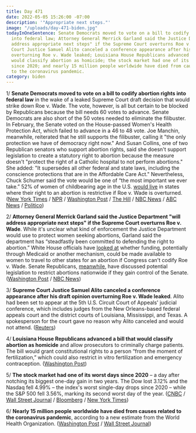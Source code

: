```yaml
---
title: Day 471
date: 2022-05-05 15:26:00 -07:00
description: '"Appropriate next steps."'
image: "/uploads/day-471-biden.jpg"
todayInOneSentence: Senate Democrats moved to vote on a bill to codify abortion rights
  into federal law; Attorney General Merrick Garland said the Justice Department "will
  address appropriate next steps" if the Supreme Court overturns Roe v. Wade; Supreme
  Court Justice Samuel Alito canceled a conference appearance after his draft opinion
  overturning Roe v. Wade leaked; Louisiana House Republicans advanced a bill that
  would classify abortion as homicide; the stock market had one of its worst days
  since 2020; and nearly 15 million people worldwide have died from causes related
  to the coronavirus pandemic.
category: biden
---
```


1/ **Senate Democrats moved to vote on a bill to codify abortion rights into federal law** in the wake of a leaked Supreme Court draft decision that would strike down Roe v. Wade. The vote, however, is all but certain to be blocked by Republicans because the bill needs 60 votes to advance. Senate Democrats are also short of the 50 votes needed to eliminate the filibuster. In February, the Senate voted on the House-passed Women's Health Protection Act, which failed to advance in a 46 to 48 vote. Joe Manchin, meanwhile, reiterated that he still supports the filibuster, calling it "the only protection we have of democracy right now." And Susan Collins, one of two Republican senators who support abortion rights, said she doesn't support legislation to create a statutory right to abortion because the measure doesn't "protect the right of a Catholic hospital to not perform abortions." She added: "It supersedes all other federal and state laws, including the conscience protections that are in the Affordable Care Act." Nevertheless, Chuck Schumer said the vote would be one of “the most important we ever take.” 52% of women of childbearing age in the U.S. [would live](https://www.washingtonpost.com/nation/2022/05/04/abortion-numbers-us-roe-opinion/) in states where their right to an abortion is restrictive if Roe v. Wade is overturned. ([New York Times](https://www.nytimes.com/2022/05/05/us/politics/democrats-codify-roe.html) / [NPR](https://www.npr.org/2022/05/05/1096636861/democrats-votes-abortion-rights) / [Washington Post](https://www.washingtonpost.com/politics/2022/05/05/sen-collins-voices-opposition-legislation-that-would-create-statutory-right-abortion/) / [The Hill](https://thehill.com/news/senate/3478492-democrats-to-force-vote-next-week-on-roe-v-wade-decision/) / [NBC News](https://www.nbcnews.com/politics/congress/democrats-are-pushing-codify-roe-leaked-opinion-dont-votes-rcna27082) / [ABC News](https://www.cbsnews.com/news/senate-abortion-bill-roe-v-wade-vote-schumer/) / [Politico](https://www.politico.com/minutes/congress/05-5-2022/old-crow-medicine-show/))

2/ **Attorney General Merrick Garland said the Justice Department "will address appropriate next steps" if the Supreme Court overturns Roe v. Wade**. While it's unclear what kind of enforcement the Justice Department would use to protect women seeking abortions, Garland said the department has “steadfastly been committed to defending the right to abortion.” White House officials have [looked at](https://www.washingtonpost.com/politics/2022/05/04/white-house-abortion-executive-actions/) whether funding, potentially through Medicaid or another mechanism, could be made available to women to travel to other states for an abortion if
Congress can't codify Roe v. Wade. Senate Republicans, [meanwhile](https://www.nbcnews.com/politics/congress/roe-likely-fall-senate-republicans-weigh-nationwide-abortion-restricti-rcna27491), have discussed potential legislation to restrict abortions nationwide if they gain control of the Senate. ([Washington Post](https://www.washingtonpost.com/politics/2022/05/05/abortion-contrasts-democrats-republicans/#link-752ZKCMNN5H4DJPTVUHC4RKOVY) / [NBC News](https://www.nbcnews.com/news/us-news/live-blog/roe-v-wade-live-updates-protests-rage-leaked-abortion-ruling-rcna27427))

3/ **Supreme Court Justice Samuel Alito canceled a conference appearance after his draft opinion overturning Roe v. Wade leaked**. Alito had been set to appear at the 5th U.S. Circuit Court of Appeals' judicial conference, which includes judges from the New Orleans-based federal appeals court and the district courts of Louisiana, Mississippi, and Texas. A spokesperson for the court gave no reason why Alito canceled and would not attend. ([Reuters](https://www.reuters.com/legal/government/us-supreme-courts-alito-cancels-conference-appearance-after-abortion-ruling-leak-2022-05-04/))

4/ **Louisiana House Republicans advanced a bill that would classify abortion as homicide** and allow prosecutors to criminally charge patients. The bill would grant constitutional rights to a person “from the moment of fertilization,” which could also restrict in vitro fertilization and emergency contraception. ([Washington Post](https://www.washingtonpost.com/politics/2022/05/05/louisiana-republicans-advance-bill-that-would-charge-abortion-homicide/))

5/ **The stock market had one of its worst days since 2020** – a day after notching its biggest one-day gain in two years. The Dow lost 3.12% and the Nasdaq fell 4.99% – the index's worst single-day drops since 2020 – while the S&P 500 fell 3.56%, marking its second worst day of the year. ([CNBC](https://www.cnbc.com/2022/05/04/stock-market-futures-open-to-close-news.html) / [Wall Street Journal](https://www.wsj.com/articles/global-stocks-markets-dow-update-05-05-2022-11651736061) / [Bloomberg](https://www.bloomberg.com/news/articles/2022-05-04/stocks-bonds-jump-as-powell-quells-mega-hike-fear-markets-wrap?sref=MIBMEEoj) / [New York Times](https://www.nytimes.com/live/2022/05/05/business/economy-news-inflation-russia))

6/ **Nearly 15 million people worldwide have died from causes related to the coronavirus pandemic**, according to a new estimate from the World Health Organization. ([Washington Post](https://www.washingtonpost.com/health/2022/05/05/covid-excess-global-deaths-nearly-15-million/) / [Wall Street Journal](https://www.wsj.com/articles/who-says-15-million-have-died-from-covid-19-pandemic-11651755496?mod=hp_lead_pos10))